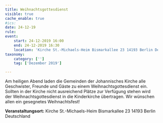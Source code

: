 ```yaml
---
title: Weihnachtsgottesdienst
visible: true
cache_enable: true
#ics: 
date: 24-12-19
rule: 
event:
	start: 24-12-2019 16:00
	end: 24-12-2019 16:30
	location: 'Kirche St.-Michaels-Heim Bismarkallee 23 14193 Berlin Deutschland'
taxonomy:
	category: ['']
	tag: ['Dezember 2019']

---
```

Am heiligen Abend laden die Gemeinden der Johannisches Kirche alle Geschwister, Freunde und Gäste zu einem Weihnachtsgottesdienst ein. Sollten in der Kirche nicht ausreichend Plätze zur Verfügung stehen wird der Weihnachtsgottesdienst in die Kinderkirche übertragen. Wir wünschen allen ein gesegnetes Weihnachtsfest!


**Veranstaltungsort:** Kirche St.-Michaels-Heim
Bismarkallee 23
14193 Berlin
Deutschland

